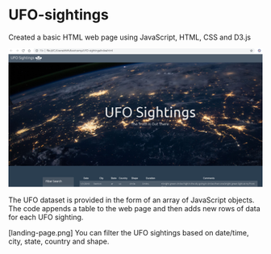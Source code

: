 # UFO-sightings

Created a basic HTML web page using  JavaScript, HTML, CSS and D3.js

![landing-page.png](landing-page.png)

The UFO dataset is provided in the form of an array of JavaScript objects. The code appends a table to the web page and then adds new rows of data for each UFO sighting.

[landing-page.png]
You can filter the UFO sightings  based on date/time, city, state, country and shape.
